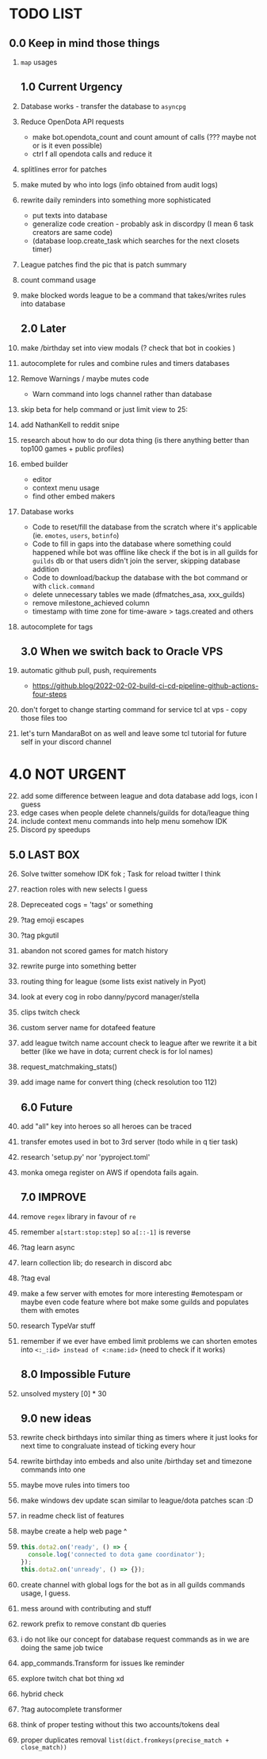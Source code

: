 # TODO LIST
   ## 0.0 Keep in mind those things
1. `map` usages

   ## 1.0 Current Urgency
2. Database works - transfer the database to `asyncpg`
3. Reduce OpenDota API requests 
   * make bot.opendota_count and count amount of calls (??? maybe not or is it even possible) 
   * ctrl f all opendota calls and reduce it
4. splitlines error for patches
5. make muted by who into logs (info obtained from audit logs)
6. rewrite daily reminders into something more sophisticated 
    * put texts into database
    * generalize code creation - probably ask in discordpy (I mean 6 task creators are same code)
    * (database loop.create_task which searches for the next closets timer)
7. League patches find the pic that is patch summary
8. count command usage
9. make blocked words league to be a command that takes/writes rules into database

   ## 2.0 Later 
10. make /birthday set into view modals (? check that bot in cookies )
11. autocomplete for rules and combine rules and timers databases
12. Remove Warnings / maybe mutes code
    * Warn command into logs channel rather than database
13. skip beta for help command or just limit view to 25:
14. add NathanKell to reddit snipe
15. research about how to do our dota thing (is there anything better than top100 games + public profiles)
16. embed builder
    * editor 
    * context menu usage 
    * find other embed makers
17. Database works
    * Code to reset/fill the database from the scratch where it's applicable (ie. `emotes`, `users`, `botinfo`)
    * Code to fill in gaps into the database where something could happened while bot was offline like check if the bot is in all guilds for `guilds` db or that users didn't join the server, skipping database addition 
    * Code to download/backup the database with the bot command or with `click.command`
    * delete unnecessary tables we made (dfmatches_asa, xxx_guilds)
    * remove milestone_achieved column
    * timestamp with time zone for time-aware > tags.created and others
18. autocomplete for tags

    ## 3.0 When we switch back to Oracle VPS
19. automatic github pull, push, requirements
     * https://github.blog/2022-02-02-build-ci-cd-pipeline-github-actions-four-steps
20. don't forget to change starting command for service tcl at vps - copy those files too
21. let's turn MandaraBot on as well and leave some tcl tutorial for future self in your discord channel

   # 4.0 NOT URGENT
22. add some difference between league and dota database add logs, icon I guess
23. edge cases when people delete channels/guilds for dota/league thing
24. include context menu commands into help menu somehow IDK
25. Discord py speedups

   ## 5.0 LAST BOX
26. Solve twitter somehow IDK fok ; Task for reload twitter I think 
27. reaction roles with new selects I guess
28. Depreceated cogs = 'tags' or something
29. ?tag emoji escapes 
30. ?tag pkgutil
31. abandon not scored games for match history
32. rewrite purge into something better
33. routing thing for league (some lists exist natively in Pyot)
34. look at every cog in robo danny/pycord manager/stella
35. clips twitch check 
36. custom server name for dotafeed feature
37. add league twitch name account check to league after we rewrite it a bit better (like we have in dota; current check is for lol names)
38. request_matchmaking_stats()
39. add image name for convert thing (check resolution too 112)

    ## 6.0 Future
40. add "all" key into heroes so all heroes can be traced
41. transfer emotes used in bot to 3rd server (todo while in q tier task)
42. research 'setup.py' nor 'pyproject.toml'
43. monka omega register on AWS if opendota fails again.

    ## 7.0 IMPROVE
44. remove `regex` library in favour of `re`
45. remember `a[start:stop:step]` so `a[::-1]` is reverse
46. ?tag learn async
47. learn collection lib; do research in discord abc
48. ?tag eval
49. make a few server with emotes for more interesting #emotespam or maybe even code feature where bot make some guilds and populates them with emotes
50. research TypeVar stuff
51. remember if we ever have embed limit problems we can shorten emotes into `<:_:id> instead of <:name:id>` (need to check if it works)

    ## 8.0 Impossible Future
52. unsolved mystery [0] * 30

    ## 9.0 new ideas
53. rewrite check birthdays into similar thing as timers where it just looks for next time to congraluate instead of ticking every hour
54. rewrite birthday into embeds and also unite /birthday set and timezone commands into one 
55. maybe move rules into timers too
56. make windows dev update scan similar to league/dota patches scan :D
57. in readme check list of features
58. maybe create a help web page ^
59. ```typescript
    this.dota2.on('ready', () => {
      console.log('connected to dota game coordinator');
    });
    this.dota2.on('unready', () => {});
    ```
60. create channel with global logs for the bot as in all guilds commands usage, I guess.
61. mess around with contributing and stuff
62. rework prefix to remove constant db queries
63. i do not like our concept for database request commands as in we are doing the same job twice
64. app_commands.Transform for issues lke reminder
65. explore twitch chat bot thing xd
66. hybrid check
67. ?tag autocomplete transformer
68. think of proper testing without this two accounts/tokens deal
69. proper duplicates removal `list(dict.fromkeys(precise_match + close_match))`